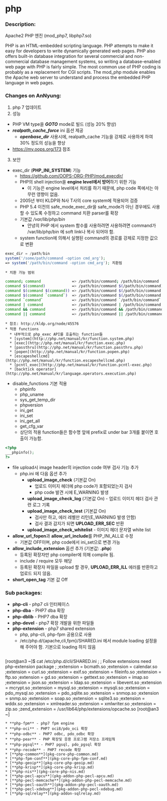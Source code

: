 # php

### Description:
Apache2 PHP 엔진 (mod_php7, libphp7.so)

PHP is an HTML-embedded scripting language.  PHP attempts to make it
easy for developers to write dynamically generated web pages.  PHP
also offers built-in database integration for several commercial
and non-commercial database management systems, so writing a
database-enabled web page with PHP is fairly simple.  The most
common use of PHP coding is probably as a replacement for CGI
scripts.  The mod_php module enables the Apache web server to
understand and process the embedded PHP language in web pages.


### Changes on AnNyung:
1. php 7 업데이트
2. 성능
 * PHP VM type을 ***GOTO*** mode로 빌드 (성능 20% 향상)
 * ***realpath_cache_force*** ini 옵션 제공
     * ***openbase_dir*** 사용시에, realpath_cache 기능을 강제로 사용하게 하여 30% 정도의 성능을 향상
 * https://my.oops.org/173 참조
3. 보안
  * exec_dir (**PHP_INI_SYSTEM**) 기능
    * https://github.com/OOPS-ORG-PHP/mod_execdir/
    * PHP의 shell injection을 **engine level에서 방어**하기 위한 기능
      * 이 기능은 engine level에서 처리를 하기 때문에, php code 쪽에서는 아무런 영향이 없음.
    * 2005년 부터 KLDP와 N사 T사의 core system에 적용되어 검증
    * PHP 5.4 이전의 safe_mode_exec_dir을 safe_mode가 아닌 경우에도 사용할 수 있도록 수정하고 command 치환 parser를 확장
    * 기본값 _/var/lib/php/bin_
      * 안녕의 PHP 에서 system 함수를 사용하려면 사용하려면 command가 /var/lib/php/bin 에 soft link나 복사 되어야 함.
    * system function에 의해서 실행된 command의 경로를 강제로 지정한 값으로 변환
 ```php
 exec_dir = /path/bin
 system('/some/path/command -option cmd_arg');
 => system('/path/bin/command -option cmd_arg'); 치환됨
 ```
    * 치환 가능 범위
 ```bash
 command; command              => /path/bin/command; /path/bin/command
 command $(command)            => /path/bin/command $(/path/bin/command)
 command $(command $(command)) => /path/bin/command $(/path/bin/command $(/path/bin/command))
 command $(command `command`)  => /path/bin/command $(/path/bin/command `/path/bin/command`)
 command `command`             => /path/bin/command `/path/bin/command`
 command | command             => /path/bin/command | /path/bin/command
 command && command            => /path/bin/command && /path/bin/command
 command || command            => /path/bin/command || /path/bin/command
 ```
    * 참조: http://kldp.org/node/45576
    * 적용 functions
      * 내부적으로 php_exec API를 호출하는 function들
      * [system](http://php.net/manual/kr/function.system.php)
      * [exec](http://php.net/manual/kr/function.exec.php)
      * [passthru](http://php.net/manual/kr/function.passthru.php)
      * [popen](http://php.net/manual/kr/function.popen.php)
      * [escapeshellcmd](http://php.net/manual/kr/function.escapeshellcmd.php)
      * [pcntl_exec](http://php.net/manual/kr/function.pcntl-exec.php)
      * [backtick operator](http://php.net/manual/kr/language.operators.execution.php)
  * disable_functions 기본 적용
    * phpinfo
    * php_uname
    * sys_get_temp_dir
    * phpversion
    * ini_get
    * ini_set
    * ini_get_all
    * get_cfg_var
    * 상단의 적용 function들은 함수명 앞에 prefix로 under bar 3개를 붙이면 호출이 가능함.
 ```php
 <?php
 ___phpinfo();
 ?>
 ```
  * file upload시 image header의 injection code 여부 검사 기능 추가
    * php.ini 에 다음 옵션 추가
      * **upload_image_check** (기본값 On)
         * 업로드 이미지 헤더에 php code가 포함되었는지 검사
         * php code 발견 시에 E_WARNING 발생
      * **upload_image_check_log** (기본값 On) - 업로드 이미지 헤더 검사 관련 로그 기록
      * **upload_image_check_test** (기본값 On)
         * 검사만 하고, 에러 레벨만 리턴(E_WARNING 발생 안함)
         * 검사 결과 감지가 되면 **UPLOAD_ERR_SEC** 반환
      * **upload_image_check_whitelist** - 이미지 헤더 문자열 white list
  * **allow_url_fopen**과 **allow_url_include**를 PHP_INI_ALL로 수정
    * 기본값 OFF이며, php code에서 ini_set으로 변경 가능
  * **allow_include_extension** 옵션 추가 (기본값: **.php**)
    * 등록된 확장자만 php compiler에 의해 compile 됨.
    * include / require 모두 해당
    * 등록된 확장자 파일을 upload 할 경우, **UPLOAD_ERR_ILL** 에러를 반환하고 업로드 되지 않음.
  * **short_open_tag** 기본 값 Off

### Sub packages:
* **php-cli** - php7 cli 인터페이스
* **php-dba** - PHP7 dba 확장
* **php-dblib** - PHP7 dba 확장
* **php-devel** - php7 확장 개발을 위한 파일들
* **php-extension** - php7 shared extension
  * php, php-cli, php-fpm 공용으로 사용
  * /etc/php.d/{apache,cli,fpm}/SHARED.ini 에서 module loading 설정을 해 주어야 함. 기본으로 loading 하지 않음
  ```bash
[root@an3 ~]$ cat /etc/php.d/cli/SHARED.ini
;
; Follow extensions need php-extension package
;
;extension = bcmath.so
;extension = calendar.so
;extension = curl.so
;extension = exif.so
;extension = fileinfo.so
;extension = ftp.so
;extension = gd.so
;extension = gettext.so
;extension = imap.so
;extension = json.so
;extension = ldap.so
;extension = libevent.so
;extension = mcrypt.so
;extension = mysql.so
;extension = mysqli.so
;extension = pdo_mysql.so
;extension = pdo_sqlite.so
;extension = snmop.so
;extension = snmp.so
;extension = soap.so
;extension = sqlite3.so
;extension = wddx.so
;extension = xmlreader.so
;extension = xmlwriter.so
;extension = zip.so
;zend_extension = /usr/lib64/php/extensions/opcache.so
[root@an3 ~]
```
* **php-fpm** - php7 fpm engine
* **php-oci** - PHP7 oci8/pdo_oci 확장
* **php-odbc** - PHP7 odbc, pdo_odbc 확장
* **php-pear** - PHP 확장및 응용 프로그램 저장소 프레임웍
* **php-pgsql** - PHP7 pgsql, pdo_pgsql 확장
* **php-recode** - PHP7 recode 확장
* [**php-common**](pkg-core-php-common.md)
* [**php-fpm-conf**](pkg-core-php-fpm-conf.md)
* [**php-geoip**](pkg-core-php-geoip.md)
* [**php-krisp**](pkg-core-php-krisp.md)
* [**php-nis**](pkg-core-php-nis.md)
* [**php-pecl-apcu**](pkg-addon-php-pecl-apcu.md)
* [**php-pecl-memcache**](pkg-addon-php-pecl-memcache.md)
* [**php-pecl-oauth**](pkg-addon-php-pecl-oauth.md)
* [**php-pecl-xdebug**](pkg-addon-php-pecl-xdebug.md)
* [**php-sqlrelay**](pkg-addon-sqlrelay.md)